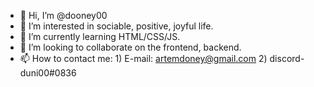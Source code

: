 - 👋 Hi, I’m @dooney00
- 👀 I’m interested in sociable, positive, joyful life.
- 🌱 I’m currently learning HTML/CSS/JS.
- 💞️ I’m looking to collaborate on the frontend, backend.
- 📫 How to contact me: 1) E-mail: artemdoney@gmail.com
                         2) discord-duni00#0836

<!---
dooney00/dooney00 is a ✨ special ✨ repository because its `README.md` (this file) appears on your GitHub profile.
You can click the Preview link to take a look at your changes.
--->

